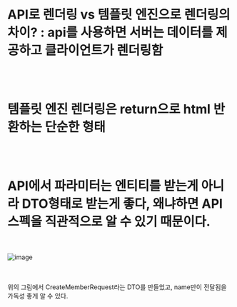 # API로 렌더링 vs 템플릿 엔진으로 렌더링의 차이? : api를 사용하면 서버는 데이터를 제공하고 클라이언트가 렌더링함
<br><br>
# 템플릿 엔진 렌더링은 return으로 html 반환하는 단순한 형태
<br><br>
# API에서 파라미터는 엔티티를 받는게 아니라 DTO형태로 받는게 좋다, 왜냐하면 API 스펙을 직관적으로 알 수 있기 때문이다.
<br><br>
![image](https://github.com/domino0628/CS/assets/59598751/8551ab1e-6725-42fc-be4e-68ec8949bc59)

<br><br>
위의 그림에서 CreateMemberRequest라는 DTO를 만들었고, name만이 전달됨을 가독성 좋게 알 수 있다.
<br><br>
<br><br>
<br><br>
<br><br>
<br><br>
<br><br>
<br><br>
<br><br>
<br><br>
<br><br>
<br><br>
<br><br>
<br><br>
<br><br>
<br><br>
<br><br>
<br><br>
<br><br>
<br><br>
<br><br>
<br><br>
<br><br>
<br><br>
<br><br>
<br><br>
<br><br>
<br><br>
<br><br>
<br><br>
<br><br>
<br><br>
<br><br>
<br><br>
<br><br>
<br><br>
<br><br>
<br><br>
<br><br>
<br><br>
<br><br>
<br><br>
<br><br>
<br><br>
<br><br>
<br><br>
